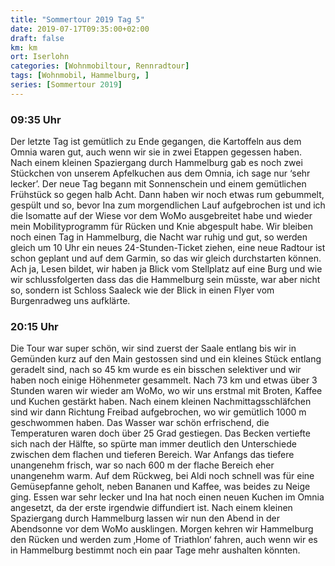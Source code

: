 ```yaml
---
title: "Sommertour 2019 Tag 5"
date: 2019-07-17T09:35:00+02:00
draft: false
km: km
ort: Iserlohn
categories: [Wohnmobiltour, Rennradtour]
tags: [Wohnmobil, Hammelburg, ]
series: [Sommertour 2019]
---
```


### 09:35 Uhr

Der letzte Tag ist gemütlich zu Ende gegangen, die Kartoffeln aus dem Omnia waren gut, auch wenn wir sie in zwei Etappen gegessen haben. Nach einem kleinen Spaziergang durch Hammelburg gab es noch zwei Stückchen von unserem Apfelkuchen aus dem Omnia, ich sage nur ‘sehr lecker’. 
Der neue Tag begann mit Sonnenschein und einem gemütlichen Frühstück so gegen halb Acht. Dann haben wir noch etwas rum gebummelt, gespült und so, bevor Ina zum morgendlichen Lauf aufgebrochen ist und ich die Isomatte auf der Wiese vor dem WoMo ausgebreitet habe und wieder mein Mobilityprogramm für Rücken und Knie abgespult habe.
Wir bleiben noch einen Tag in Hammelburg, die Nacht war ruhig und gut, so werden gleich um 10 Uhr ein neues 24-Stunden-Ticket ziehen, eine neue Radtour ist schon geplant und auf dem Garmin, so das wir gleich durchstarten können.
Ach ja, Lesen bildet, wir haben ja Blick vom Stellplatz auf eine Burg und wie wir schlussfolgerten dass das die Hammelburg sein müsste, war aber nicht so, sondern ist Schloss Saaleck wie der Blick in einen Flyer vom Burgenradweg uns aufklärte. 

### 20:15 Uhr

Die Tour war super schön, wir sind zuerst der Saale entlang bis wir in Gemünden kurz auf den Main gestossen sind und ein kleines Stück entlang geradelt sind, nach so 45 km wurde es ein bisschen selektiver und wir haben noch einige Höhenmeter gesammelt. Nach 73 km und etwas über 3 Stunden waren wir wieder am WoMo, wo wir uns erstmal mit Broten, Kaffee und Kuchen gestärkt haben. Nach einem kleinen Nachmittagsschläfchen sind wir dann Richtung Freibad aufgebrochen, wo wir gemütlich 1000 m geschwommen haben. Das Wasser war schön erfrischend, die Temperaturen waren doch über 25 Grad gestiegen. Das Becken vertiefte sich nach der Hälfte, so spürte man immer deutlich den Unterschiede zwischen dem flachen und tieferen Bereich. War Anfangs das tiefere unangenehm frisch, war so nach 600 m der flache Bereich eher unangenehm warm.
Auf dem Rückweg, bei Aldi noch schnell was für eine Gemüsepfanne geholt, neben Bananen und Kaffee, was beides zu Neige ging.
Essen war sehr lecker und Ina hat noch einen neuen Kuchen im Omnia angesetzt, da der erste irgendwie diffundiert ist.
Nach einem kleinen Spaziergang durch Hammelburg lassen wir nun den Abend in der Abendsonne vor dem WoMo ausklingen.
Morgen kehren wir Hammelburg den Rücken und werden zum ‚Home of Triathlon‘ fahren, auch wenn wir es in Hammelburg bestimmt noch ein paar Tage mehr aushalten könnten.

